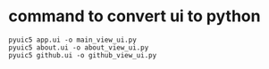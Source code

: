 # command to convert ui to python


```
pyuic5 app.ui -o main_view_ui.py
pyuic5 about.ui -o about_view_ui.py
pyuic5 github.ui -o github_view_ui.py

```